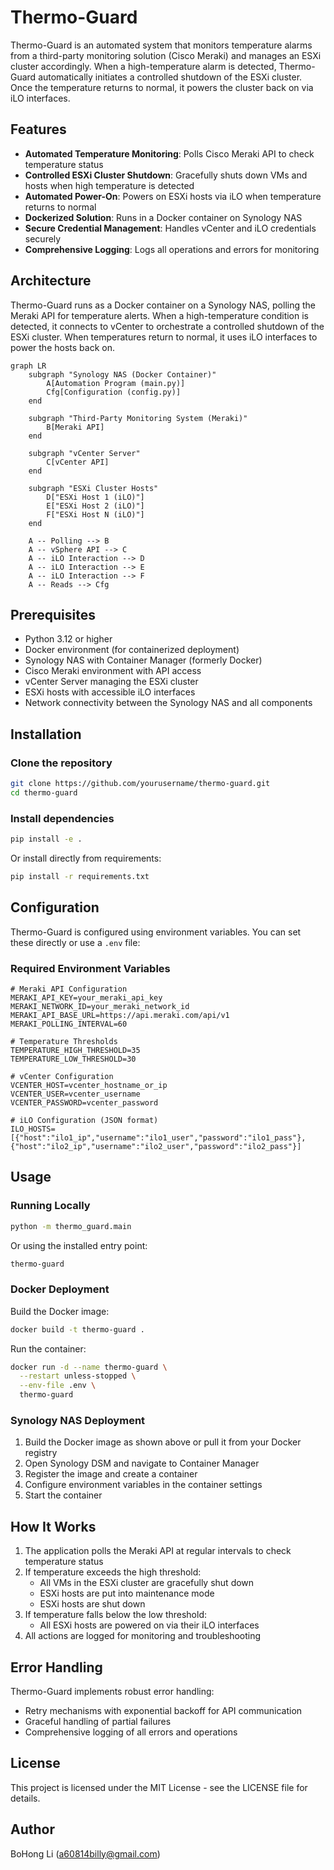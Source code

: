 # Thermo-Guard

Thermo-Guard is an automated system that monitors temperature alarms from a third-party monitoring solution (Cisco Meraki) and manages an ESXi cluster accordingly. When a high-temperature alarm is detected, Thermo-Guard automatically initiates a controlled shutdown of the ESXi cluster. Once the temperature returns to normal, it powers the cluster back on via iLO interfaces.

## Features

- **Automated Temperature Monitoring**: Polls Cisco Meraki API to check temperature status
- **Controlled ESXi Cluster Shutdown**: Gracefully shuts down VMs and hosts when high temperature is detected
- **Automated Power-On**: Powers on ESXi hosts via iLO when temperature returns to normal
- **Dockerized Solution**: Runs in a Docker container on Synology NAS
- **Secure Credential Management**: Handles vCenter and iLO credentials securely
- **Comprehensive Logging**: Logs all operations and errors for monitoring

## Architecture

Thermo-Guard runs as a Docker container on a Synology NAS, polling the Meraki API for temperature alerts. When a high-temperature condition is detected, it connects to vCenter to orchestrate a controlled shutdown of the ESXi cluster. When temperatures return to normal, it uses iLO interfaces to power the hosts back on.

```mermaid
graph LR
    subgraph "Synology NAS (Docker Container)"
        A[Automation Program (main.py)]
        Cfg[Configuration (config.py)]
    end

    subgraph "Third-Party Monitoring System (Meraki)"
        B[Meraki API]
    end

    subgraph "vCenter Server"
        C[vCenter API]
    end

    subgraph "ESXi Cluster Hosts"
        D["ESXi Host 1 (iLO)"]
        E["ESXi Host 2 (iLO)"]
        F["ESXi Host N (iLO)"]
    end

    A -- Polling --> B
    A -- vSphere API --> C
    A -- iLO Interaction --> D
    A -- iLO Interaction --> E
    A -- iLO Interaction --> F
    A -- Reads --> Cfg
```

## Prerequisites

- Python 3.12 or higher
- Docker environment (for containerized deployment)
- Synology NAS with Container Manager (formerly Docker)
- Cisco Meraki environment with API access
- vCenter Server managing the ESXi cluster
- ESXi hosts with accessible iLO interfaces
- Network connectivity between the Synology NAS and all components

## Installation

### Clone the repository

```bash
git clone https://github.com/yourusername/thermo-guard.git
cd thermo-guard
```

### Install dependencies

```bash
pip install -e .
```

Or install directly from requirements:

```bash
pip install -r requirements.txt
```

## Configuration

Thermo-Guard is configured using environment variables. You can set these directly or use a `.env` file:

### Required Environment Variables

```
# Meraki API Configuration
MERAKI_API_KEY=your_meraki_api_key
MERAKI_NETWORK_ID=your_meraki_network_id
MERAKI_API_BASE_URL=https://api.meraki.com/api/v1
MERAKI_POLLING_INTERVAL=60

# Temperature Thresholds
TEMPERATURE_HIGH_THRESHOLD=35
TEMPERATURE_LOW_THRESHOLD=30

# vCenter Configuration
VCENTER_HOST=vcenter_hostname_or_ip
VCENTER_USER=vcenter_username
VCENTER_PASSWORD=vcenter_password

# iLO Configuration (JSON format)
ILO_HOSTS=[{"host":"ilo1_ip","username":"ilo1_user","password":"ilo1_pass"},{"host":"ilo2_ip","username":"ilo2_user","password":"ilo2_pass"}]
```

## Usage

### Running Locally

```bash
python -m thermo_guard.main
```

Or using the installed entry point:

```bash
thermo-guard
```

### Docker Deployment

Build the Docker image:

```bash
docker build -t thermo-guard .
```

Run the container:

```bash
docker run -d --name thermo-guard \
  --restart unless-stopped \
  --env-file .env \
  thermo-guard
```

### Synology NAS Deployment

1. Build the Docker image as shown above or pull it from your Docker registry
2. Open Synology DSM and navigate to Container Manager
3. Register the image and create a container
4. Configure environment variables in the container settings
5. Start the container

## How It Works

1. The application polls the Meraki API at regular intervals to check temperature status
2. If temperature exceeds the high threshold:
   - All VMs in the ESXi cluster are gracefully shut down
   - ESXi hosts are put into maintenance mode
   - ESXi hosts are shut down
3. If temperature falls below the low threshold:
   - All ESXi hosts are powered on via their iLO interfaces
4. All actions are logged for monitoring and troubleshooting

## Error Handling

Thermo-Guard implements robust error handling:
- Retry mechanisms with exponential backoff for API communication
- Graceful handling of partial failures
- Comprehensive logging of all errors and operations

## License

This project is licensed under the MIT License - see the LICENSE file for details.

## Author

BoHong Li (a60814billy@gmail.com)
